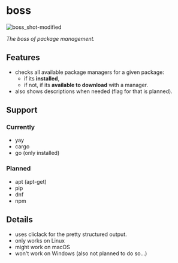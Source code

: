 # boss

![boss_shot-modified](https://github.com/NQMVD/boss/assets/99403507/20c5df7b-7560-4e02-b82d-91149abb116b)

_The boss of package management._

## Features
- checks all available package managers for a given package:
  - if its **installed**,
  - if not, if its **available to download** with a manager.
- also shows descriptions when needed (flag for that is planned).

## Support
### Currently
- yay
- cargo
- go (only installed)

### Planned
- apt (apt-get)
- pip
- dnf
- npm

## Details
- uses cliclack for the pretty structured output.
- only works on Linux
- might work on macOS
- won't work on Windows (also not planned to do so...)
